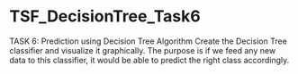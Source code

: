 # TSF_DecisionTree_Task6
TASK 6: Prediction using Decision Tree Algorithm Create the Decision Tree classifier and visualize it graphically. The purpose is if we feed any new data to this classifier, it would be able to predict the right class accordingly.
